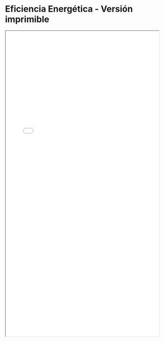 # Eficiencia Energética - Versión imprimible

<iframe src="../Eficiencia Energética - Versión imprimible.pdf" width="100%" height="1000px"></iframe>
